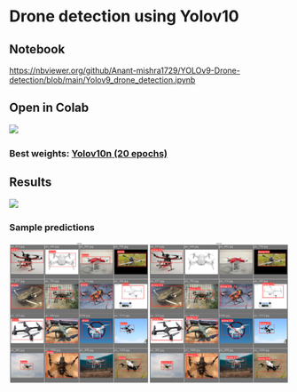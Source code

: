 # Drone detection using Yolov10

## Notebook

https://nbviewer.org/github/Anant-mishra1729/YOLOv9-Drone-detection/blob/main/Yolov9_drone_detection.ipynb

## Open in Colab

<a href = "https://colab.research.google.com/github/Anant-mishra1729/YOLOv9-Drone-detection/blob/main/Yolov9_drone_detection.ipynb">
  <img src = "https://colab.research.google.com/assets/colab-badge.svg" />
</a>

### Best weights: [Yolov10n (20 epochs)](Weights/yolov10n_best.pt)

## Results

<img src = "Results/video.gif" />

### Sample predictions

<img src = "Results/val_pred.png" />

